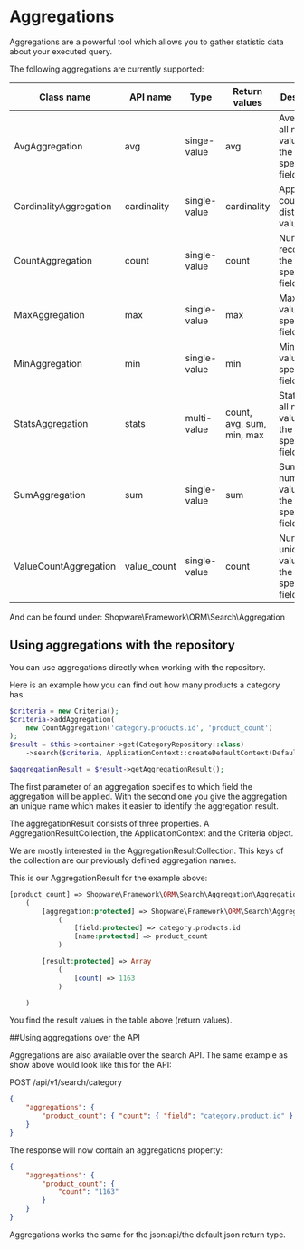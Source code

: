 # Aggregations

Aggregations are a powerful tool which allows you to gather statistic data about your executed query. 


The following aggregations are currently supported:

| Class name | API name | Type | Return values | Description |
|-----|---|---|---|---|
| AvgAggregation | avg | singe-value | avg | Average of all numeric values for the specified field |
| CardinalityAggregation | cardinality | single-value | cardinality | Approximate count of distinct values |
| CountAggregation | count | single-value | count | Number of records for the specified field |
| MaxAggregation | max | single-value | max | Maximum value for the specified field |
| MinAggregation | min | single-value | min | Minimal value for the specified field |
| StatsAggregation | stats | multi-value | count, avg, sum, min, max | Stats over all numeric values for the specified field | 
| SumAggregation | sum | single-value | sum | Sum of all numeric values for the specified field |
| ValueCountAggregation | value_count | single-value | count | Number of unique values for the specified field |

And can be found under: Shopware\Framework\ORM\Search\Aggregation

## Using aggregations with the repository

You can use aggregations directly when working with the repository.

Here is an example how you can find out how many products a category has.

```php
$criteria = new Criteria();
$criteria->addAggregation(
    new CountAggregation('category.products.id', 'product_count')
);
$result = $this->container->get(CategoryRepository::class)
    ->search($criteria, ApplicationContext::createDefaultContext(Defaults::TENANT_ID));

$aggregationResult = $result->getAggregationResult();
```

The first parameter of an aggregation specifies to which field the aggregation will be applied. 
With the second one you give the aggregation an unique name which makes it easier to identify the aggregation result.


The aggregationResult consists of three properties. A AggregationResultCollection, the ApplicationContext and the Criteria object.

We are mostly interested in the AggregationResultCollection. This keys of the collection are  our previously defined aggregation names.


This is our AggregationResult for the example above:
```php
[product_count] => Shopware\Framework\ORM\Search\Aggregation\AggregationResult Object
    (
        [aggregation:protected] => Shopware\Framework\ORM\Search\Aggregation\CountAggregation Object
            (
                [field:protected] => category.products.id
                [name:protected] => product_count
            )

        [result:protected] => Array
            (
                [count] => 1163
            )

    )
``` 

You find the result values in the table above (return values).


##Using aggregations over the API

Aggregations are also available over the search API. The same example as show above would look like this for the API:

POST /api/v1/search/category
```json
{
    "aggregations": {
        "product_count": { "count": { "field": "category.product.id" } }
    }
}
```

The response will now contain an aggregations property:

```json
{
    "aggregations": {
        "product_count": {
            "count": "1163"
        }
    }
}
```

Aggregations works the same for the json:api/the default json return type.